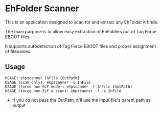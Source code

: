 # EhFolder Scanner

This is an application designed to scan for and extract any EhFolder it finds.

The main purpose is to allow easy extraction of EhFolders out of Tag Force EBOOT files.

It supports autodetection of Tag Force EBOOT files and proper assignment of filenames.

## Usage

```
USAGE: ehpscanner InFile [OutPath]
USAGE (scan only): ehpscanner -s InFile
USAGE (force non-ELF mode): ehpscanner -f InFile [OutPath]
USAGE (force non-ELF & scan): ehpscanner -f -s InFile
```

- If you do not pass the OutPath, it'll use the input file's parent path as output



